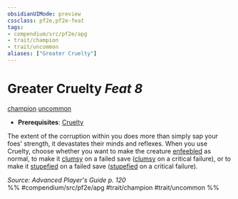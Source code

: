 ```yaml
---
obsidianUIMode: preview
cssclass: pf2e,pf2e-feat
tags:
- compendium/src/pf2e/apg
- trait/champion
- trait/uncommon
aliases: ["Greater Cruelty"]
---
```

# Greater Cruelty  *Feat 8*  
[champion](rules/traits/champion.md "Champion Class Trait")  [uncommon](rules/traits/uncommon.md "Uncommon Rarity Trait")  

- **Prerequisites**: [Cruelty](compendium/feats/cruelty-apg.md)

The extent of the corruption within you does more than simply sap your foes' strength, it devastates their minds and reflexes. When you use Cruelty, choose whether you want to make the creature [enfeebled](rules/conditions.md#Enfeebled) as normal, to make it [clumsy](rules/conditions.md#Clumsy) on a failed save ([clumsy](rules/conditions.md#Clumsy) on a critical failure), or to make it [stupefied](rules/conditions.md#Stupefied) on a failed save ([stupefied](rules/conditions.md#Stupefied) on a critical failure).

*Source: Advanced Player's Guide p. 120*  
%% #compendium/src/pf2e/apg #trait/champion #trait/uncommon %%